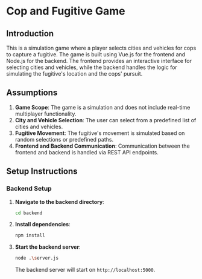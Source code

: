 # Cop and Fugitive Game

## Introduction

This is a simulation game where a player selects cities and vehicles for cops to capture a fugitive. The game is built using Vue.js for the frontend and Node.js for the backend. The frontend provides an interactive interface for selecting cities and vehicles, while the backend handles the logic for simulating the fugitive's location and the cops' pursuit.

## Assumptions

1. **Game Scope**: The game is a simulation and does not include real-time multiplayer functionality.
2. **City and Vehicle Selection**: The user can select from a predefined list of cities and vehicles.
3. **Fugitive Movement**: The fugitive's movement is simulated based on random selections or predefined paths.
4. **Frontend and Backend Communication**: Communication between the frontend and backend is handled via REST API endpoints.



## Setup Instructions

### Backend Setup

1. **Navigate to the backend directory**:
    ```sh
    cd backend
    ```

2. **Install dependencies**:
    ```sh
    npm install
    ```

3. **Start the backend server**:
    ```sh
    node .\server.js
    ```
    The backend server will start on `http://localhost:5000`.
